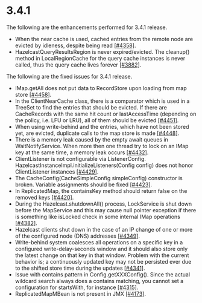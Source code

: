 

# 3.4.1

The following are the enhancements performed for 3.4.1 release.

- When the near cache is used, cached entries from the remote node are evicted by idleness, despite being read [[#4358]](https://github.com/hazelcast/hazelcast/issues/4358).
- HazelcastQueryResultsRegion is never expired/evicted. The cleanup() method in LocalRegionCache for the query cache instances is never called, thus the query cache lives forever [[#3882]](https://github.com/hazelcast/hazelcast/issues/3882).

The following are the fixed issues for 3.4.1 release.

- IMap.getAll does not put data to RecordStore upon loading from map store [[#4458]](https://github.com/hazelcast/hazelcast/issues/4458).
- In the ClientNearCache class, there is a comparator which is used in a TreeSet to find the entries that should be evicted. If there are CacheRecords with the same hit count or lastAccessTime (depending on the policy, i.e. LFU or LRU), all of them should be evicted [[#4451]](https://github.com/hazelcast/hazelcast/issues/4451).
- When using write-behind and the entries, which have not been stored yet, are evicted, duplicate calls to the map store is made [[#4448]](https://github.com/hazelcast/hazelcast/issues/4448).
- There is a memory leak caused by the empty await queues in WaitNotifyService. When more then one thread try to lock on an IMap key at the same time, a memory leak occurs [[#4432]](https://github.com/hazelcast/hazelcast/issues/4432).
- ClientListener is not configurable via ListenerConfig. HazelcastInstanceImpl.initializeListeners(Config config) does not honor ClientListener instances [[#4429]](https://github.com/hazelcast/hazelcast/issues/4429).
- The CacheConfig(CacheSimpleConfig simpleConfig) constructor is broken. Variable assignments should be fixed [[#4423]](https://github.com/hazelcast/hazelcast/issues/4423).
- In ReplicatedMap, the containsKey method should return false on the removed keys [[#4420]](https://github.com/hazelcast/hazelcast/issues/4420).
- During the Hazelcast.shutdownAll() process, LockService is shut down before the MapService and this may cause null pointer exception if there is something like isLocked check in some internal IMap operations [[#4382]](https://github.com/hazelcast/hazelcast/issues/4382).
- Hazelcast clients shut down in the case of an IP change of one or more of the configured node (DNS) addresses [[#4349]](https://github.com/hazelcast/hazelcast/issues/4349).
- Write-behind system coalesces all operations on a specific key in a configured write-delay-seconds window and it should also store only the latest change on that key in that window. Problem with the current behavior is; a continuously updated key may not be persisted ever due to the shifted store time during the updates [[#4341]](https://github.com/hazelcast/hazelcast/issues/4341).
- Issue with contains pattern in Config.getXXXConfig(). Since the actual wildcard search always does a contains matching, you cannot set a configuration for startsWith, for instance [[#4315]](https://github.com/hazelcast/hazelcast/issues/4315).
- ReplicatedMapMBean is not present in JMX [[#4173]](https://github.com/hazelcast/hazelcast/issues/4173).

